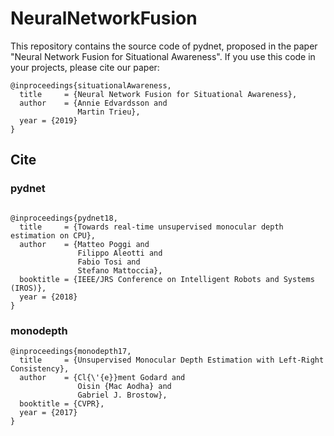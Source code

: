 # NeuralNetworkFusion

This repository contains the source code of pydnet, proposed in the paper "Neural Network Fusion for Situational Awareness". If you use this code in your projects, please cite our paper:
```
@inproceedings{situationalAwareness,
  title     = {Neural Network Fusion for Situational Awareness},
  author    = {Annie Edvardsson and
               Martin Trieu},
  year = {2019}
}
```

## Cite
### pydnet

```

@inproceedings{pydnet18,
  title     = {Towards real-time unsupervised monocular depth estimation on CPU},
  author    = {Matteo Poggi and
               Filippo Aleotti and
               Fabio Tosi and
               Stefano Mattoccia},
  booktitle = {IEEE/JRS Conference on Intelligent Robots and Systems (IROS)},
  year = {2018}
}
```
### monodepth
```
@inproceedings{monodepth17,
  title     = {Unsupervised Monocular Depth Estimation with Left-Right Consistency},
  author    = {Cl{\'{e}}ment Godard and
               Oisin {Mac Aodha} and
               Gabriel J. Brostow},
  booktitle = {CVPR},
  year = {2017}
}
```
